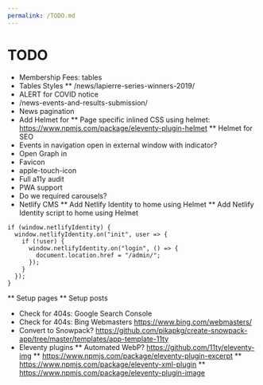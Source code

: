 ```yaml
---
permalink: /TODO.md
---
```


# TODO
* Membership Fees: tables
* Tables Styles
** /news/lapierre-series-winners-2019/
* ALERT for COVID notice
* /news-events-and-results-submission/
* News pagination
* Add Helmet for <head>
** Page specific inlined CSS using helmet: https://www.npmjs.com/package/eleventy-plugin-helmet
** Helmet for SEO
* Events in navigation open in external window with indicator?
* Open Graph in <head>
* Favicon
* apple-touch-icon
* Full a11y audit
* PWA support
* Do we required carousels?
* Netlify CMS
** Add Netlify Identity to home using Helmet <script async src="https://identity.netlify.com/v1/netlify-identity-widget.js"></script>
** Add Netlify Identity script to home using Helmet
```
if (window.netlifyIdentity) {
  window.netlifyIdentity.on("init", user => {
    if (!user) {
      window.netlifyIdentity.on("login", () => {
        document.location.href = "/admin/";
      });
    }
  });
}
```
** Setup pages
** Setup posts
* Check for 404s: Google Search Console
* Check for 404s: Bing Webmasters https://www.bing.com/webmasters/
* Convert to Snowpack? https://github.com/pikapkg/create-snowpack-app/tree/master/templates/app-template-11ty
* Eleventy plugins
** Automated WebP? https://github.com/11ty/eleventy-img
** https://www.npmjs.com/package/eleventy-plugin-excerpt
** https://www.npmjs.com/package/eleventy-xml-plugin
** https://www.npmjs.com/package/eleventy-plugin-image
